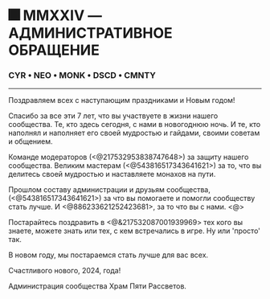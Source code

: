# 🎆 MMXXIV — АДМИНИСТРАТИВНОЕ ОБРАЩЕНИЕ

### CYR • NEO • MONK • DSCD • CMNTY

---

Поздравляем всех с наступающим праздниками и Новым годом!

Спасибо за все эти 7 лет, что вы участвуете в жизни нашего сообщества.
Те, кто здесь сегодня, с нами в новогоднюю ночь.
И те, кто наполнял и наполняет его своей мудростью и гайдами, своими советам и общением.

Команде модераторов (<@217532953838747648>) за защиту нашего сообщества.
Великим мастерам (<@543816517343641621>) за то, что вы делитесь своей мудростью и наставляете монахов на пути.

Прошлом составу администрации и друзьям сообщества, (<@543816517343641621>) за что вы помогаете и помогли сообществу стать лучше.
И <@886233621252423681>, за то что вы с нами. <@>

Постарайтесь поздравить в <@&217532087001939969> тех кого вы знаете, можете знать или тех, с кем встречались в игре. Ну или 'просто' так.

В новом году, мы постараемся стать лучше для вас всех.

Счастливого нового, 2024, года!

Администрация сообщества Храм Пяти Рассветов.
